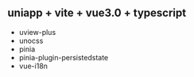 ## uniapp + vite + vue3.0 + typescript
+ uview-plus
+ unocss
+ pinia
+ pinia-plugin-persistedstate
+ vue-i18n